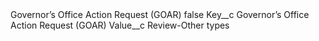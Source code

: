 <?xml version="1.0" encoding="UTF-8"?>
<CustomMetadata xmlns="http://soap.sforce.com/2006/04/metadata" xmlns:xsi="http://www.w3.org/2001/XMLSchema-instance" xmlns:xsd="http://www.w3.org/2001/XMLSchema">
    <label>Governor’s Office Action Request (GOAR)</label>
    <protected>false</protected>
    <values>
        <field>Key__c</field>
        <value xsi:type="xsd:string">Governor’s Office Action Request (GOAR)</value>
    </values>
    <values>
        <field>Value__c</field>
        <value xsi:type="xsd:string">Review-Other types</value>
    </values>
</CustomMetadata>
